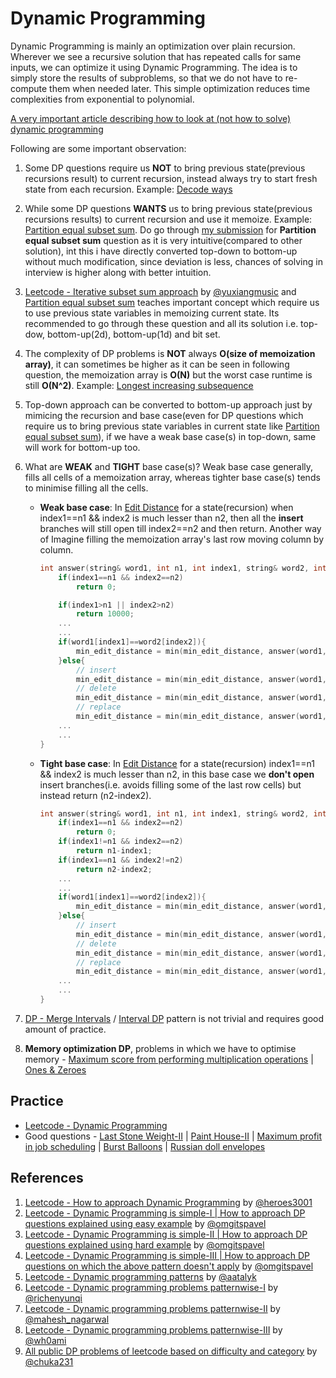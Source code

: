 # Dynamic Programming
Dynamic Programming is mainly an optimization over plain recursion. Wherever we see a recursive solution that has repeated calls for same inputs, we can optimize it using Dynamic Programming. The idea is to simply store the results of subproblems, so that we do not have to re-compute them when needed later. This simple optimization reduces time complexities from exponential to polynomial.

[A very important article describing how to look at (not how to solve) dynamic programming](https://stackoverflow.com/questions/6164629/what-is-the-difference-between-bottom-up-and-top-down)

Following are some important observation:
1. Some DP questions require us **NOT** to bring previous state(previous recursions result) to current recursion, instead always try to start fresh state from each recursion. Example: [Decode ways](https://leetcode.com/problems/decode-ways/)

2. While some DP questions **WANTS** us to bring previous state(previous recursions results) to current recursion and use it memoize. Example: [Partition equal subset sum](https://leetcode.com/problems/partition-equal-subset-sum/). Do go through [my submission](https://leetcode.com/submissions/detail/609838238/) for **Partition equal subset sum** question as it is very intuitive(compared to other solution), int this i have directly converted top-down to bottom-up without much modification, since deviation is less, chances of solving in interview is higher along with better intuition.

3. [Leetcode - Iterative subset sum approach](https://leetcode.com/problems/target-sum/discuss/97334/java-15-ms-c-3-ms-ons-iterative-dp-solution-using-subset-sum-with-explanation) by [@yuxiangmusic](https://leetcode.com/yuxiangmusic) and [Partition equal subset sum](https://leetcode.com/problems/partition-equal-subset-sum/) teaches important concept which require us to use previous state variables in memoizing current state. Its recommended to go through these question and all its solution i.e. top-dow, bottom-up(2d), bottom-up(1d) and bit set. 

4. The complexity of DP problems is **NOT** always **O(size of memoization array)**, it can sometimes be higher as it can be seen in following question, the memoization array is **O(N)** but the worst case runtime is still **O(N^2)**. Example: [Longest increasing subsequence](https://leetcode.com/problems/longest-increasing-subsequence/)

5. Top-down approach can be converted to bottom-up approach just by mimicing the recursion and base case(even for DP questions which require us to bring previous state variables in current state like [Partition equal subset sum](https://leetcode.com/problems/partition-equal-subset-sum/)), if we have a weak base case(s) in top-down, same will work for bottom-up too.

6. What are **WEAK** and **TIGHT** base case(s)? Weak base case generally, fills all cells of a memoization array, whereas tighter base case(s) tends to minimise filling all the cells.
    - **Weak base case**: In [Edit Distance](https://leetcode.com/problems/edit-distance/) for a state(recursion) when index1==n1 && index2 is much lesser than n2, then all the **insert** branches will still open till index2==n2 and then return. Another way of Imagine filling the memoization array's last row moving column by column.
        ```cpp
        int answer(string& word1, int n1, int index1, string& word2, int n2, int index2, vector<vector<int>>& mem){
            if(index1==n1 && index2==n2)
                return 0;

            if(index1>n1 || index2>n2)
                return 10000;
            ...
            ...
            if(word1[index1]==word2[index2]){
                min_edit_distance = min(min_edit_distance, answer(word1, n1, index1+1, word2, n2, index2+1, mem));
            }else{
                // insert
                min_edit_distance = min(min_edit_distance, answer(word1, n1, index1, word2, n2, index2+1, mem) + 1);
                // delete
                min_edit_distance = min(min_edit_distance, answer(word1, n1, index1+1, word2, n2, index2, mem) + 1);
                // replace
                min_edit_distance = min(min_edit_distance, answer(word1, n1, index1+1, word2, n2, index2+1, mem) + 1);
            ...
            ...
        }
        ```
    - **Tight base case**: In [Edit Distance](https://leetcode.com/problems/edit-distance/) for a state(recursion) index1==n1 && index2 is much lesser than n2, in this base case we **don't open** insert branches(i.e. avoids filling some of the last row cells) but instead return (n2-index2).
        ```cpp
        int answer(string& word1, int n1, int index1, string& word2, int n2, int index2, vector<vector<int>>& mem){
            if(index1==n1 && index2==n2)
                return 0;
            if(index1!=n1 && index2==n2)
                return n1-index1;
            if(index1==n1 && index2!=n2)
                return n2-index2;
            ...
            ...
            if(word1[index1]==word2[index2]){
                min_edit_distance = min(min_edit_distance, answer(word1, n1, index1+1, word2, n2, index2+1, mem));
            }else{
                // insert
                min_edit_distance = min(min_edit_distance, answer(word1, n1, index1, word2, n2, index2+1, mem) + 1);
                // delete
                min_edit_distance = min(min_edit_distance, answer(word1, n1, index1+1, word2, n2, index2, mem) + 1);
                // replace
                min_edit_distance = min(min_edit_distance, answer(word1, n1, index1+1, word2, n2, index2+1, mem) + 1);
            ...
            ...
        }
        ```

6. [DP - Merge Intervals](https://leetcode.com/list/55aj8s16/) / [Interval DP](https://leetcode.com/discuss/general-discussion/592146/dynamic-programming-summary) pattern is not trivial and requires good amount of practice.

7. **Memory optimization DP**, problems in which we have to optimise memory - [Maximum score from performing multiplication operations](https://leetcode.com/problems/maximum-score-from-performing-multiplication-operations/) | [Ones & Zeroes](https://leetcode.com/problems/ones-and-zeroes/)

## Practice
- [Leetcode - Dynamic Programming](https://leetcode.com/tag/dynamic-programming/)
- Good questions - [Last Stone Weight-II](https://leetcode.com/problems/last-stone-weight-ii/) | [Paint House-II](https://www.lintcode.com/problem/516) | [Maximum profit in job scheduling](https://leetcode.com/problems/maximum-profit-in-job-scheduling/) | [Burst Balloons](https://leetcode.com/problems/burst-balloons/) | [Russian doll envelopes](https://leetcode.com/problems/russian-doll-envelopes/)

## References
1. [Leetcode - How to approach Dynamic Programming](https://leetcode.com/problems/house-robber/discuss/156523/From-good-to-great.-How-to-approach-most-of-DP-problems) by [@heroes3001](https://leetcode.com/heroes3001)
2. [Leetcode - Dynamic Programming is simple-I | How to approach DP questions explained using easy example](https://leetcode.com/discuss/study-guide/1490172/Dynamic-programming-is-simple) by [@omgitspavel](https://leetcode.com/omgitspavel)
3. [Leetcode - Dynamic Programming is simple-II | How to approach DP questions explained using hard example](https://leetcode.com/discuss/study-guide/1508238/Dynamic-programming-is-simple-2) by [@omgitspavel](https://leetcode.com/omgitspavel)
4. [Leetcode - Dynamic Programming is simple-III | How to approach DP questions on which the above pattern doesn't apply](https://leetcode.com/discuss/study-guide/1527916/Dynamic-programming-is-simple-3-(multi-root-recursion)) by [@omgitspavel](https://leetcode.com/omgitspavel)
5. [Leetcode - Dynamic programming patterns](https://leetcode.com/discuss/general-discussion/458695/dynamic-programming-patterns) by [@aatalyk](https://leetcode.com/aatalyk)
6. [Leetcode - Dynamic programming problems patternwise-I](https://leetcode.com/discuss/general-discussion/592146/dynamic-programming-summary) by [@richenyunqi](https://leetcode.com/richenyunqi)
7. [Leetcode - Dynamic programming problems patternwise-II](https://leetcode.com/discuss/general-discussion/1050391/Must-do-Dynamic-programming-Problems-Category-wise) by [@mahesh_nagarwal](https://leetcode.com/mahesh_nagarwal)
8. [Leetcode - Dynamic programming problems patternwise-III](https://leetcode.com/discuss/general-discussion/662866/dp-for-beginners-problems-patterns-sample-solutions) by [@wh0ami](https://leetcode.com/wh0ami)
9. [All public DP problems of leetcode based on difficulty and category](https://chuka231.blogspot.com/2021/01/leetcode-all-dynamic-programming.html) by [@chuka231](https://leetcode.com/chuka231)
